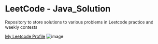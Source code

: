 # LeetCode - Java_Solution

Repository to store solutions to various problems in Leetcode practice and weekly contests

 [My Leetcode Profile](https://leetcode.com/dongyeongkim/)
 ![image](https://cdn-images-1.medium.com/max/1360/1*5qdPLs4x9TuabvQJwu7iuA.png)
